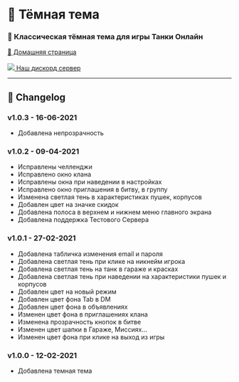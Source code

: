 <h1>🚀 Тёмная тема</h1>

<h3>📢 Классическая тёмная тема для игры Танки Онлайн</h3>

[🔎 Домашняя страница](https://tankidarktheme.github.io/)<br><br>
[<img src="https://image.flaticon.com/icons/png/16/2111/2111370.png"> Наш дискорд сервер](https://discord.gg/FKMMgGrFzt)

<hr>

<h2>🧾 Changelog</h2>

### v1.0.3 - 16-06-2021

- Добавлена непрозрачность

### v1.0.2 - 09-04-2021

- Исправлены челленджи
- Исправлено окно клана
- Исправлены окна при наведении в настройках
- Исправлено окно приглашения в битву, в группу
- Изменена светлая тень в характеристиках пушек, корпусов 
- Добавлен цвет на значке скидок
- Добавлена полоса в верхнем и нижнем меню главного экрана
- Добавлена поддержка Тестового Сервера

### v1.0.1 - 27-02-2021

- Добавлена табличка изменения email и пароля
- Добавлена светлая тень при клике на никнейм игрока
- Добавлена светлая тень на танк в гараже и красках
- Добавлена светлая тень при наведении на характеристики пушек и корпусов
- Добавлен цвет на новый режим
- Добавлен цвет фона Tab в DM
- Добавлен цвет фона в объявлениях
- Изменен цвет фона в приглашениях клана
- Изменена прозрачность кнопок в битве
- Изменен цвет шапки в Гараже, Миссиях...
- Изменен цвет фона при клике на выход из игры

### v1.0.0 - 12-02-2021

- Добавлена темная тема

